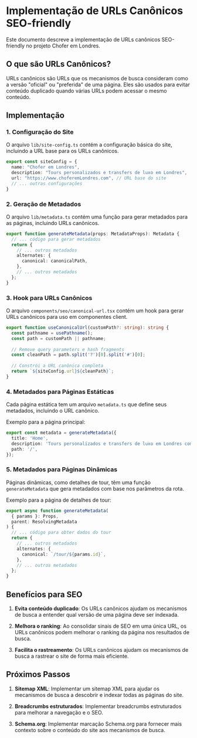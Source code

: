 # Implementação de URLs Canônicos SEO-friendly

Este documento descreve a implementação de URLs canônicos SEO-friendly no projeto Chofer em Londres.

## O que são URLs Canônicos?

URLs canônicos são URLs que os mecanismos de busca consideram como a versão "oficial" ou "preferida" de uma página. Eles são usados para evitar conteúdo duplicado quando várias URLs podem acessar o mesmo conteúdo.

## Implementação

### 1. Configuração do Site

O arquivo `lib/site-config.ts` contém a configuração básica do site, incluindo a URL base para os URLs canônicos.

```typescript
export const siteConfig = {
  name: "Chofer em Londres",
  description: "Tours personalizados e transfers de luxo em Londres",
  url: "https://www.choferemLondres.com", // URL base do site
  // ... outras configurações
}
```

### 2. Geração de Metadados

O arquivo `lib/metadata.ts` contém uma função para gerar metadados para as páginas, incluindo URLs canônicos.

```typescript
export function generateMetadata(props: MetadataProps): Metadata {
  // ... código para gerar metadados
  return {
    // ... outros metadados
    alternates: {
      canonical: canonicalPath,
    },
    // ... outros metadados
  };
}
```

### 3. Hook para URLs Canônicos

O arquivo `components/seo/canonical-url.tsx` contém um hook para gerar URLs canônicos para uso em componentes client.

```typescript
export function useCanonicalUrl(customPath?: string): string {
  const pathname = usePathname();
  const path = customPath || pathname;
  
  // Remove query parameters e hash fragments
  const cleanPath = path.split('?')[0].split('#')[0];
  
  // Constrói a URL canônica completa
  return `${siteConfig.url}${cleanPath}`;
}
```

### 4. Metadados para Páginas Estáticas

Cada página estática tem um arquivo `metadata.ts` que define seus metadados, incluindo o URL canônico.

Exemplo para a página principal:

```typescript
export const metadata = generateMetadata({
  title: 'Home',
  description: 'Tours personalizados e transfers de luxo em Londres com motorista brasileiro',
  path: '/',
});
```

### 5. Metadados para Páginas Dinâmicas

Páginas dinâmicas, como detalhes de tour, têm uma função `generateMetadata` que gera metadados com base nos parâmetros da rota.

Exemplo para a página de detalhes de tour:

```typescript
export async function generateMetadata(
  { params }: Props,
  parent: ResolvingMetadata
) {
  // ... código para obter dados do tour
  return {
    // ... outros metadados
    alternates: {
      canonical: `/tour/${params.id}`,
    },
    // ... outros metadados
  };
}
```

## Benefícios para SEO

1. **Evita conteúdo duplicado**: Os URLs canônicos ajudam os mecanismos de busca a entender qual versão de uma página deve ser indexada.

2. **Melhora o ranking**: Ao consolidar sinais de SEO em uma única URL, os URLs canônicos podem melhorar o ranking da página nos resultados de busca.

3. **Facilita o rastreamento**: Os URLs canônicos ajudam os mecanismos de busca a rastrear o site de forma mais eficiente.

## Próximos Passos

1. **Sitemap XML**: Implementar um sitemap XML para ajudar os mecanismos de busca a descobrir e indexar todas as páginas do site.

2. **Breadcrumbs estruturados**: Implementar breadcrumbs estruturados para melhorar a navegação e o SEO.

3. **Schema.org**: Implementar marcação Schema.org para fornecer mais contexto sobre o conteúdo do site aos mecanismos de busca.